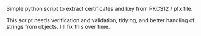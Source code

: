 Simple python script to extract certificates and key from PKCS12 / pfx file. 

This script needs verification and validation, tidying, and better handling of strings from objects. I'll fix this over time.
